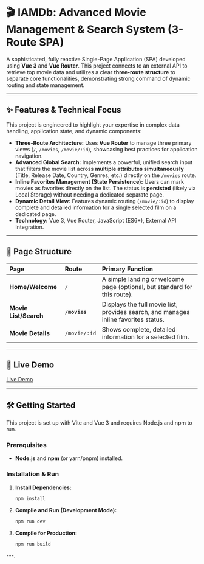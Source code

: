 # 🎬 IAMDb: Advanced Movie Management & Search System (3-Route SPA)

A sophisticated, fully reactive Single-Page Application (SPA) developed using **Vue 3** and **Vue Router**. This project connects to an external API to retrieve top movie data and utilizes a clear **three-route structure** to separate core functionalities, demonstrating strong command of dynamic routing and state management.

---

## ✨ Features & Technical Focus

This project is engineered to highlight your expertise in complex data handling, application state, and dynamic components:

* **Three-Route Architecture:** Uses **Vue Router** to manage three primary views (`/`, `/movies`, `/movie/:id`), showcasing best practices for application navigation.
* **Advanced Global Search:** Implements a powerful, unified search input that filters the movie list across **multiple attributes simultaneously** (Title, Release Date, Country, Genres, etc.) directly on the `/movies` route.
* **Inline Favorites Management (State Persistence):** Users can mark movies as favorites directly on the list. The status is **persisted** (likely via Local Storage) without needing a dedicated separate page.
* **Dynamic Detail View:** Features dynamic routing (`/movie/:id`) to display complete and detailed information for a single selected film on a dedicated page.
* **Technology:** Vue 3, Vue Router, JavaScript (ES6+), External API Integration.

---

## 🧭 Page Structure

| Page | Route | Primary Function |
| :--- | :--- | :--- |
| **Home/Welcome** | `/` | A simple landing or welcome page (optional, but standard for this route). |
| **Movie List/Search** | **`/movies`** | Displays the full movie list, provides search, and manages inline favorites status. |
| **Movie Details** | `/movie/:id` | Shows complete, detailed information for a selected film. |

---

## 🚀 Live Demo

[Live Demo](https://img.shields.io/badge/Launch%20Movie%20App-4FC08D?style=for-the-badge&logo=vuedotjs)

---

## 🛠️ Getting Started

This project is set up with Vite and Vue 3 and requires Node.js and npm to run.

### Prerequisites

* **Node.js** and **npm** (or yarn/pnpm) installed.

### Installation & Run

1.  **Install Dependencies:**
    ```bash
    npm install
    ```
2.  **Compile and Run (Development Mode):**
    ```bash
    npm run dev
    ```
3.  **Compile for Production:**
    ```bash
    npm run build
    ```

---.
